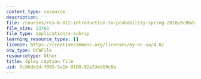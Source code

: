 ```yaml
---
content_type: resource
description: ''
file: /courses/res-6-012-introduction-to-probability-spring-2018/0c86de2df0955a1b910092a334d69c8a_2f9EfEga4Oo.vtt
file_size: 13761
file_type: application/x-subrip
learning_resource_types: []
license: https://creativecommons.org/licenses/by-nc-sa/4.0/
ocw_type: OCWFile
resourcetype: Other
title: 3play caption file
uid: 0c86de2d-f095-5a1b-9100-92a334d69c8a
---
```

